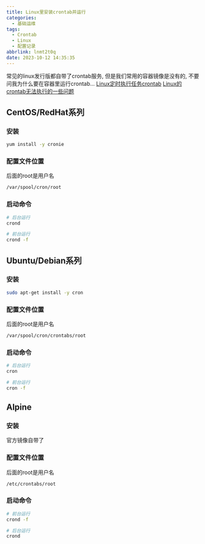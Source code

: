 ```yaml
---
title: Linux里安装crontab并运行
categories:
  - 基础运维
tags:
  - Crontab
  - Linux
  - 配置记录
abbrlink: lnmt2t0q
date: 2023-10-12 14:35:35
---
```


常见的linux发行版都自带了crontab服务, 但是我们常用的容器镜像是没有的, 不要问我为什么要在容器里运行crontab...
[Linux定时执行任务crontab](/posts/2de1df7e/)
[Linux的crontab无法执行的一些问题](/posts/63d10d9c/)

## CentOS/RedHat系列

### 安装

```bash
yum install -y cronie
```

### 配置文件位置

后面的root是用户名
```bash
/var/spool/cron/root
```
### 启动命令

```bash
# 后台运行
crond

# 前台运行
crond -f 
```

## Ubuntu/Debian系列

### 安装

```bash
sudo apt-get install -y cron
```

### 配置文件位置

后面的root是用户名
```bash
/var/spool/cron/crontabs/root
```

### 启动命令

```bash
# 后台运行
cron

# 前台运行
cron -f
```

## Alpine

### 安装

官方镜像自带了

### 配置文件位置

后面的root是用户名
```bash
/etc/crontabs/root
```

### 启动命令

```bash
# 前台运行
crond -f

# 后台运行
crond
```